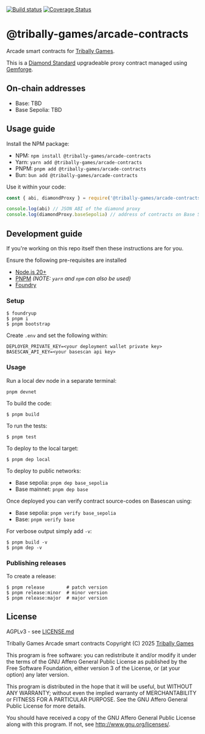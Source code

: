 [![Build status](https://github.com/tribally-games/arcade-contracts/actions/workflows/ci.yml/badge.svg?branch=main)](https://github.com/Tribally-Games/arcade-contracts/actions/workflows/ci.yml)
[![Coverage Status](https://coveralls.io/repos/github/Tribally-Games/arcade-contracts/badge.svg?branch=main)](https://coveralls.io/github/Tribally-Games/arcade-contracts?branch=main)

# @tribally-games/arcade-contracts

Arcade smart contracts for [Tribally Games](https://tribally.games).

This is a [Diamond Standard](https://eips.ethereum.org/EIPS/eip-2535) upgradeable proxy contract managed using [Gemforge](https://gemforge.xyz/).

## On-chain addresses

* Base: TBD
* Base Sepolia: TBD

## Usage guide

Install the NPM package:

* NPM: `npm install @tribally-games/arcade-contracts`
* Yarn: `yarn add @tribally-games/arcade-contracts`
* PNPM: `pnpm add @tribally-games/arcade-contracts`
* Bun: `bun add @tribally-games/arcade-contracts`

Use it within your code:

```js
const { abi, diamondProxy } = require('@tribally-games/arcade-contracts');

console.log(abi) // JSON ABI of the diamond proxy
console.log(diamondProxy.baseSepolia) // address of contracts on Base Sepolia
```

## Development guide

If you're working on this repo itself then these instructions are for you.

Ensure the following pre-requisites are installed

* [Node.js 20+](https://nodejs.org)
* [PNPM](https://pnpm.io/) _(NOTE: `yarn` and `npm` can also be used)_
* [Foundry](https://github.com/foundry-rs/foundry/blob/master/README.md)

### Setup

```shell
$ foundryup
$ pnpm i
$ pnpm bootstrap
```

Create `.env` and set the following within:

```
DEPLOYER_PRIVATE_KEY=<your deployment wallet private key>
BASESCAN_API_KEY=<your basescan api key>
```

### Usage

Run a local dev node in a separate terminal:

```shell
pnpm devnet
```

To build the code:

```shell
$ pnpm build
```

To run the tests:

```shell
$ pnpm test
```

To deploy to the local target:

```shell
$ pnpm dep local
```

To deploy to public networks:

* Base sepolia: `pnpm dep base_sepolia`
* Base mainnet: `pnpm dep base`

Once deployed you can verify contract source-codes on Basescan using:

* Base sepolia: `pnpm verify base_sepolia`
* Base: `pnpm verify base`

For verbose output simply add `-v`:

```shell
$ pnpm build -v
$ pnpm dep -v
```

### Publishing releases

To create a release:

```shell
$ pnpm release        # patch version
$ pnpm release:minor  # minor version
$ pnpm release:major  # major version
```


## License

AGPLv3 - see [LICENSE.md](LICENSE.md)

Tribally Games Arcade smart contracts
Copyright (C) 2025  [Tribally Games](https://tribally.games)

This program is free software: you can redistribute it and/or modify
it under the terms of the GNU Affero General Public License as published by
the Free Software Foundation, either version 3 of the License, or
(at your option) any later version.

This program is distributed in the hope that it will be useful,
but WITHOUT ANY WARRANTY; without even the implied warranty of
MERCHANTABILITY or FITNESS FOR A PARTICULAR PURPOSE.  See the
GNU Affero General Public License for more details.

You should have received a copy of the GNU Affero General Public License
along with this program.  If not, see <http://www.gnu.org/licenses/>.